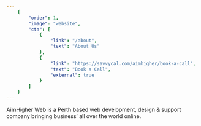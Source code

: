 ```yaml
---
	{
		"order": 1,
		"image": "website",
		"cta": [
			{
				"link": "/about",
				"text": "About Us"
			},
			{
				"link": "https://savvycal.com/aimhigher/book-a-call",
				"text": "Book a Call",
				"external": true
			}
		]
	}
---
```

AimHigher Web is a Perth based web development, design & support company bringing business’ all over the world online.